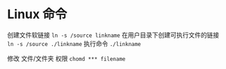 # Linux 命令
创建文件软链接 
`ln -s /source linkname` 
在用户目录下创建可执行文件的链接 
`ln -s /source ./linkname` 
执行命令 `./linkname` 

修改 文件/文件夹 权限
`chomd *** filename`

